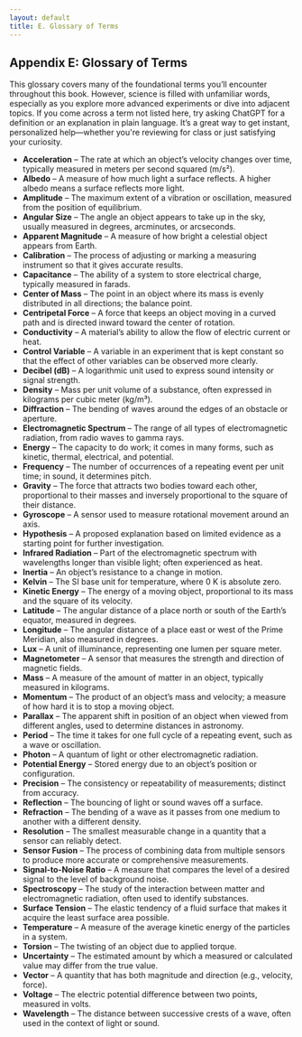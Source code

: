 ```yaml
---
layout: default
title: E. Glossary of Terms
---
```


## Appendix E: Glossary of Terms

This glossary covers many of the foundational terms you’ll encounter throughout this book. However, science is filled with unfamiliar words, especially as you explore more advanced experiments or dive into adjacent topics. If you come across a term not listed here, try asking ChatGPT for a definition or an explanation in plain language. It’s a great way to get instant, personalized help—whether you're reviewing for class or just satisfying your curiosity.

- **Acceleration** – The rate at which an object’s velocity changes over time, typically measured in meters per second squared (m/s²).
- **Albedo** – A measure of how much light a surface reflects. A higher albedo means a surface reflects more light.
- **Amplitude** – The maximum extent of a vibration or oscillation, measured from the position of equilibrium.
- **Angular Size** – The angle an object appears to take up in the sky, usually measured in degrees, arcminutes, or arcseconds.
- **Apparent Magnitude** – A measure of how bright a celestial object appears from Earth.
- **Calibration** – The process of adjusting or marking a measuring instrument so that it gives accurate results.
- **Capacitance** – The ability of a system to store electrical charge, typically measured in farads.
- **Center of Mass** – The point in an object where its mass is evenly distributed in all directions; the balance point.
- **Centripetal Force** – A force that keeps an object moving in a curved path and is directed inward toward the center of rotation.
- **Conductivity** – A material’s ability to allow the flow of electric current or heat.
- **Control Variable** – A variable in an experiment that is kept constant so that the effect of other variables can be observed more clearly.
- **Decibel (dB)** – A logarithmic unit used to express sound intensity or signal strength.
- **Density** – Mass per unit volume of a substance, often expressed in kilograms per cubic meter (kg/m³).
- **Diffraction** – The bending of waves around the edges of an obstacle or aperture.
- **Electromagnetic Spectrum** – The range of all types of electromagnetic radiation, from radio waves to gamma rays.
- **Energy** – The capacity to do work; it comes in many forms, such as kinetic, thermal, electrical, and potential.
- **Frequency** – The number of occurrences of a repeating event per unit time; in sound, it determines pitch.
- **Gravity** – The force that attracts two bodies toward each other, proportional to their masses and inversely proportional to the square of their distance.
- **Gyroscope** – A sensor used to measure rotational movement around an axis.
- **Hypothesis** – A proposed explanation based on limited evidence as a starting point for further investigation.
- **Infrared Radiation** – Part of the electromagnetic spectrum with wavelengths longer than visible light; often experienced as heat.
- **Inertia** – An object’s resistance to a change in motion.
- **Kelvin** – The SI base unit for temperature, where 0 K is absolute zero.
- **Kinetic Energy** – The energy of a moving object, proportional to its mass and the square of its velocity.
- **Latitude** – The angular distance of a place north or south of the Earth’s equator, measured in degrees.
- **Longitude** – The angular distance of a place east or west of the Prime Meridian, also measured in degrees.
- **Lux** – A unit of illuminance, representing one lumen per square meter.
- **Magnetometer** – A sensor that measures the strength and direction of magnetic fields.
- **Mass** – A measure of the amount of matter in an object, typically measured in kilograms.
- **Momentum** – The product of an object’s mass and velocity; a measure of how hard it is to stop a moving object.
- **Parallax** – The apparent shift in position of an object when viewed from different angles, used to determine distances in astronomy.
- **Period** – The time it takes for one full cycle of a repeating event, such as a wave or oscillation.
- **Photon** – A quantum of light or other electromagnetic radiation.
- **Potential Energy** – Stored energy due to an object’s position or configuration.
- **Precision** – The consistency or repeatability of measurements; distinct from accuracy.
- **Reflection** – The bouncing of light or sound waves off a surface.
- **Refraction** – The bending of a wave as it passes from one medium to another with a different density.
- **Resolution** – The smallest measurable change in a quantity that a sensor can reliably detect.
- **Sensor Fusion** – The process of combining data from multiple sensors to produce more accurate or comprehensive measurements.
- **Signal-to-Noise Ratio** – A measure that compares the level of a desired signal to the level of background noise.
- **Spectroscopy** – The study of the interaction between matter and electromagnetic radiation, often used to identify substances.
- **Surface Tension** – The elastic tendency of a fluid surface that makes it acquire the least surface area possible.
- **Temperature** – A measure of the average kinetic energy of the particles in a system.
- **Torsion** – The twisting of an object due to applied torque.
- **Uncertainty** – The estimated amount by which a measured or calculated value may differ from the true value.
- **Vector** – A quantity that has both magnitude and direction (e.g., velocity, force).
- **Voltage** – The electric potential difference between two points, measured in volts.
- **Wavelength** – The distance between successive crests of a wave, often used in the context of light or sound.
